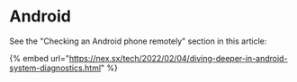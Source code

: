 # Android


See the "Checking an Android phone remotely" section in this article:


{% embed url="https://nex.sx/tech/2022/02/04/diving-deeper-in-android-system-diagnostics.html" %}
